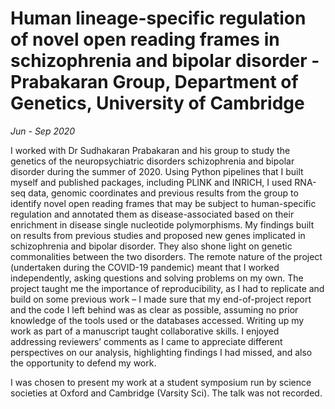 # Human lineage-specific regulation of novel open reading frames in schizophrenia and bipolar disorder - Prabakaran Group, Department of Genetics, University of Cambridge
_Jun - Sep 2020_

I worked with Dr Sudhakaran Prabakaran and his group to study the genetics of the neuropsychiatric disorders schizophrenia and bipolar disorder during the summer of 2020. Using Python pipelines that I built myself and published packages, including PLINK and INRICH, I used RNA-seq data, genomic coordinates and previous results from the group to identify novel open reading frames that may be subject to human-specific regulation and annotated them as disease-associated based on their enrichment in disease single nucleotide polymorphisms. My findings built on results from previous studies and proposed new genes implicated in schizophrenia and bipolar disorder. They also shone light on genetic commonalities between the two disorders. The remote nature of the project (undertaken during the COVID-19 pandemic) meant that I worked independently, asking questions and solving problems on my own. The project taught me the importance of reproducibility, as I had to replicate and build on some previous work – I made sure that my end-of-project report and the code I left behind was as clear as possible, assuming no prior knowledge of the tools used or the databases accessed. Writing up my work as part of a manuscript taught collaborative skills. I enjoyed addressing reviewers’ comments as I came to appreciate different perspectives on our analysis, highlighting findings I had missed, and also the opportunity to defend my work.

I was chosen to present my work at a student symposium run by science societies at Oxford and Cambridge (Varsity Sci). The talk was not recorded. 
